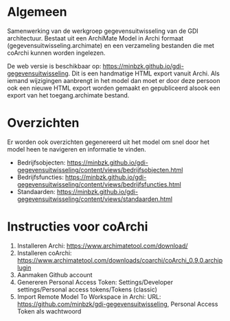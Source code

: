 # Algemeen
Samenwerking van de werkgroep gegevensuitwisseling van de GDI architectuur. Bestaat uit een ArchiMate Model in Archi formaat (gegevensuitwisseling.archimate) en een verzameling bestanden die met coArchi kunnen worden ingelezen. 

De web versie is beschikbaar op: https://minbzk.github.io/gdi-gegevensuitwisseling. Dit is een handmatige HTML export vanuit Archi. Als iemand wijzigingen aanbrengt in het model dan moet er door deze persoon ook een nieuwe HTML export worden gemaakt en gepubliceerd alsook een export van het toegang.archimate bestand.
# Overzichten
Er worden ook overzichten gegenereerd uit het model om snel door het model heen te navigeren en informatie te vinden.

* Bedrijfsobjecten: https://minbzk.github.io/gdi-gegevensuitwisseling/content/views/bedrijfsobjecten.html
* Bedrijfsfuncties: https://minbzk.github.io/gdi-gegevensuitwisseling/content/views/bedrijfsfuncties.html
* Standaarden: https://minbzk.github.io/gdi-gegevensuitwisseling/content/views/standaarden.html

# Instructies voor coArchi
1. Installeren Archi: https://www.archimatetool.com/download/
2. Installeren coArchi: https://www.archimatetool.com/downloads/coarchi/coArchi_0.9.0.archiplugin
3. Aanmaken Github account
4. Genereren Personal Access Token: Settings/Developer settings/Personal access tokens/Tokens (classic)
5. Import Remote Model To Workspace in Archi: URL: https://github.com/minbzk/gdi-gegevensuitwisseling, Personal Access Token als wachtwoord

